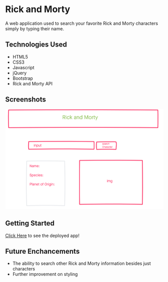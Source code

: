 # Rick and Morty
A web application used to search your favorite Rick and Morty characters simply by typing their name.

## Technologies Used
- HTML5
- CSS3
- Javascript
- jQuery
- Bootstrap
- Rick and Morty API

## Screenshots

<img src='Rick-Morty-wireframe.png'>

## Getting Started
[Click Here](https://rick-and-morty-app-wine.vercel.app/) to see the deployed app!

## Future Enchancements
- The ability to search other Rick and Morty information besides just characters
- Further improvement on styling
